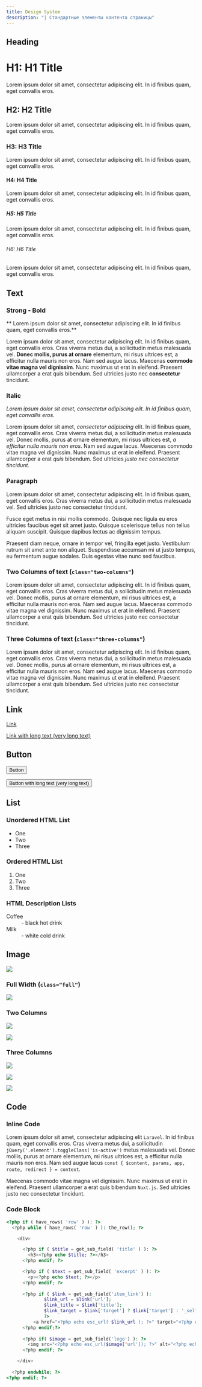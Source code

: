 ```yaml
---
title: Design System
description: "| Стандартные элементы контента страницы"
---
```


## Heading

# H1: H1 Title
Lorem ipsum dolor sit amet, consectetur adipiscing elit. In id finibus quam, eget convallis eros.
## H2: H2 Title
Lorem ipsum dolor sit amet, consectetur adipiscing elit. In id finibus quam, eget convallis eros.
### H3: H3 Title
Lorem ipsum dolor sit amet, consectetur adipiscing elit. In id finibus quam, eget convallis eros.
#### H4: H4 Title
Lorem ipsum dolor sit amet, consectetur adipiscing elit. In id finibus quam, eget convallis eros.
##### H5: H5 Title
Lorem ipsum dolor sit amet, consectetur adipiscing elit. In id finibus quam, eget convallis eros.
###### H6: H6 Title
Lorem ipsum dolor sit amet, consectetur adipiscing elit. In id finibus quam, eget convallis eros.

## Text

### Strong - Bold
** Lorem ipsum dolor sit amet, consectetur adipiscing elit. In id finibus quam, eget convallis eros.**

Lorem ipsum dolor sit amet, consectetur adipiscing elit. In id finibus quam, eget convallis eros. Cras viverra metus dui, a sollicitudin metus malesuada vel. **Donec mollis, purus at ornare** elementum, mi risus ultrices est, a efficitur nulla mauris non eros. Nam sed augue lacus. Maecenas **commodo vitae magna vel dignissim**. Nunc maximus ut erat in eleifend. Praesent ullamcorper a erat quis bibendum. Sed ultricies justo nec **consectetur** tincidunt.

### Italic
*Lorem ipsum dolor sit amet, consectetur adipiscing elit. In id finibus quam, eget convallis eros.*

Lorem ipsum dolor sit amet, *consectetur adipiscing* elit. In id finibus quam, eget convallis eros. Cras viverra metus dui, a sollicitudin metus malesuada vel. Donec mollis, purus at ornare elementum, mi risus ultrices est, *a efficitur nulla mauris non eros*. Nam sed augue lacus. Maecenas commodo vitae magna vel dignissim. Nunc maximus ut erat in eleifend. Praesent ullamcorper a erat *quis* bibendum. Sed ultricies *justo nec consectetur tincidunt*.

### Paragraph

Lorem ipsum dolor sit amet, consectetur adipiscing elit. In id finibus quam, eget convallis eros. Cras viverra metus dui, a sollicitudin metus malesuada vel. Sed ultricies justo nec consectetur tincidunt.

Fusce eget metus in nisi mollis commodo. Quisque nec ligula eu eros ultricies faucibus eget sit amet justo. Quisque scelerisque tellus non tellus aliquam suscipit. Quisque dapibus lectus ac dignissim tempus. 

Praesent diam neque, ornare in tempor vel, fringilla eget justo. Vestibulum rutrum sit amet ante non aliquet. Suspendisse accumsan mi ut justo tempus, eu fermentum augue sodales. Duis egestas vitae nunc sed faucibus. 

### Two Columns of text (`class="two-columns"`)
<div class="two-columns">

Lorem ipsum dolor sit amet, consectetur adipiscing elit. In id finibus quam, eget convallis eros. Cras viverra metus dui, a sollicitudin metus malesuada vel. Donec mollis, purus at ornare elementum, mi risus ultrices est, a efficitur nulla mauris non eros. Nam sed augue lacus. Maecenas commodo vitae magna vel dignissim. Nunc maximus ut erat in eleifend. Praesent ullamcorper a erat quis bibendum. Sed ultricies justo nec consectetur tincidunt.

</div>

###  Three Columns of text (`class="three-columns"`)
<div class="three-columns">

Lorem ipsum dolor sit amet, consectetur adipiscing elit. In id finibus quam, eget convallis eros. Cras viverra metus dui, a sollicitudin metus malesuada vel. Donec mollis, purus at ornare elementum, mi risus ultrices est, a efficitur nulla mauris non eros. Nam sed augue lacus. Maecenas commodo vitae magna vel dignissim. Nunc maximus ut erat in eleifend. Praesent ullamcorper a erat quis bibendum. Sed ultricies justo nec consectetur tincidunt.

</div>

## Link

[Link](http://#)

[Link with long text (very long text)](http://#)

## Button

<button>Button</button>

<button>Button with long text (very long text)</button>

## List

### Unordered HTML List

- One
- Two
- Three

### Ordered HTML List

1. One
2. Two
3. Three

### HTML Description Lists

<dl>
  <dt>Coffee</dt>
  <dd>- black hot drink</dd>
  <dt>Milk</dt>
  <dd>- white cold drink</dd>
</dl>

## Image 

![](/blog/post_cheat_sheet_nuxtjs.png)

### Full Width (`class="full"`)

<div class="full">

![](/blog/post_cheat_sheet_nuxtjs.png)
</div>

### Two Columns

<div class="two-columns">

![](/blog/post_cheat_sheet_nuxtjs.png)

![](/blog/post_cheat_sheet_nuxtjs.png)
</div>

### Three Columns

<div class="three-columns">

![](/blog/post_cheat_sheet_nuxtjs.png)

![](/blog/post_cheat_sheet_nuxtjs.png)

![](/blog/post_cheat_sheet_nuxtjs.png)
</div>

## Code
### Inline Code
Lorem ipsum dolor sit amet, consectetur adipiscing elit `Laravel`. In id finibus quam, eget convallis eros. Cras viverra metus dui, a sollicitudin `jQuery('.element').toggleClass('is-active')` metus malesuada vel. Donec mollis, purus at ornare elementum, mi risus ultrices est, a efficitur nulla mauris non eros. Nam sed augue lacus `const { $content, params, app, route, redirect } = context`.

Maecenas commodo vitae magna vel dignissim. Nunc maximus ut erat in eleifend. Praesent ullamcorper a erat quis bibendum `Nuxt.js`. Sed ultricies justo nec consectetur tincidunt.

### Code Block
```php
<?php if ( have_rows( 'row' ) ): ?>
  <?php while ( have_rows( 'row' ) ): the_row(); ?>

    <div>

      <?php if ( $title = get_sub_field( 'title' ) ): ?>
        <h3><?php echo $title; ?></h3>
      <?php endif; ?>

      <?php if ( $text = get_sub_field( 'excerpt' ) ): ?>
        <p><?php echo $text; ?></p>
      <?php endif; ?>
        
      <?php if ( $link = get_sub_field('item_link') ):
              $link_url = $link['url'];
              $link_title = $link['title'];
              $link_target = $link['target'] ? $link['target'] : '_self';
              ?>
          <a href="<?php echo esc_url( $link_url ); ?>" target="<?php echo esc_attr( $link_target ); ?>"><?php echo esc_html( $link_title ); ?></a>
      <?php endif;?>
        
      <?php if( $image = get_sub_field('logo') ): ?>
        <img src="<?php echo esc_url($image['url']); ?>" alt="<?php echo esc_attr($image['alt']); ?>" />
      <?php endif; ?>

    </div>
    
  <?php endwhile; ?>
<?php endif; ?>

```


